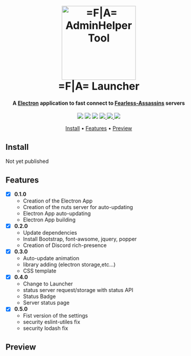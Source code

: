 <h1 align="center">
  <br>
  <a href="https://github.com/Fearless-Assassins/AdminHelperTool"><img src="https://bot.scarface06.xyz/icone.png" alt="=F|A= AdminHelperTool" width="200"></a>
  <br>
  =F|A= Launcher
  <br>
</h1>

<h4 align="center">A <a href="https://electronjs.org/" target="_blank">Electron</a> application to fast connect to <a href="https://fearless-assassins.com/" target="_blank">Fearless-Assassins</a> servers</h4>

<p align="center">
	<img src="https://travis-ci.com/FontanyLegall-Brandon/F-A-Launcher.svg?token=ddDp96SuTBDWqbwuapYh&branch=master">
  <img src="https://img.shields.io/node/v/electron.svg">
  <img src="https://img.shields.io/github/release/Fearless-Assassins/AdminHelperTool.svg">
   <a href="https://discord.clan-fa.com">
    <img src="https://img.shields.io/discord/325403318291791873.svg">
  </a>
  <a href="https://fearless-assassins.com/">
    <img src="https://img.shields.io/website/https/fearless-assassins.com.svg?label=%3DF%7CA%3D%20Website">
  </a>
  <a href="https://github.com/Fearless-Assassins/AdminHelperTool/blob/master/LICENSE">
    <img src="https://img.shields.io/github/license/Fearless-Assassins/AdminHelperTool.svg">
  </a>
  
</p>

<p align="center">
  <a href="#install">Install</a> •
  <a href="#features">Features</a> •
  <a href="#preview">Preview</a>
</p>

## Install
Not yet published

## Features
- [x] **0.1.0**
	-  Creation of the Electron App
	- Creation of the nuts server for auto-updating
	- Electron App auto-updating
	- Electron App building
- [x] **0.2.0**
	-  Update dependencies
	-  Install Bootstrap, font-awsome, jquery, popper
 	-  Creation of Discord rich-presence
- [x] **0.3.0**
	 - Auto-update animation
	 - library adding (electron storage,etc...)
	 - CSS template
- [x] **0.4.0**
	 - Change to Launcher
	 - status server request/storage with status API
	 - Status Badge
	 - Server status page
- [x] **0.5.0**
	- Fist version of the settings
	- security eslint-utiles fix
	- security lodash fix

## Preview
